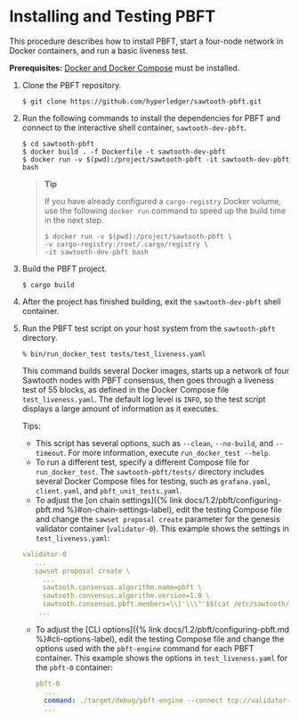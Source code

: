 # Installing and Testing PBFT

This procedure describes how to install PBFT, start a four-node network in
Docker containers, and run a basic liveness test.

**Prerequisites:** [Docker and Docker Compose](https://www.docker.com/) must be
installed.

1. Clone the PBFT repository.

    ```console
    $ git clone https://github.com/hyperledger/sawtooth-pbft.git
    ```

2. Run the following commands to install the dependencies for PBFT and
   connect to the interactive shell container, `sawtooth-dev-pbft`.

   ```console
   $ cd sawtooth-pbft
   $ docker build . -f Dockerfile -t sawtooth-dev-pbft
   $ docker run -v $(pwd):/project/sawtooth-pbft -it sawtooth-dev-pbft bash
    ```

   > **Tip**
   >
   > If you have already configured a `cargo-registry` Docker volume, use the
   > following `docker run` command to speed up the build time in the next step.
   >
   > ``` console
   > $ docker run -v $(pwd):/project/sawtooth-pbft \
   > -v cargo-registry:/root/.cargo/registry \
   > -it sawtooth-dev-pbft bash
   > ```

3. Build the PBFT project.

   ```console
   $ cargo build
   ```

4. After the project has finished building, exit the `sawtooth-dev-pbft` shell
   container.

5. Run the PBFT test script on your host system from the
   `sawtooth-pbft` directory.

   ``` console
   % bin/run_docker_test tests/test_liveness.yaml
   ```

   This command builds several Docker images, starts up a network of four
   Sawtooth nodes with PBFT consensus, then goes through a liveness test of 55
   blocks, as defined in the Docker Compose file `test_liveness.yaml`. The
   default log level is `INFO`, so the test script displays a large amount of
   information as it executes.

   Tips:

   - This script has several options, such as `--clean`, `--no-build`, and
     `--timeout`. For more information, execute `run_docker_test --help`.
   - To run a different test, specify a different Compose file for
     `run_docker_test`. The `sawtooth-pbft/tests/` directory includes several
     Docker Compose files for testing, such as `grafana.yaml`, `client.yaml`,
     and `pbft_unit_tests.yaml`.
   - To adjust the [on chain settings]({% link
     docs/1.2/pbft/configuring-pbft.md %}#on-chain-settings-label), edit the
     testing Compose file and change the `sawset proposal create` parameter for
     the genesis validator container (`validator-0`). This example shows the
     settings in `test_liveness.yaml`:

   ```yaml
   validator-0
      ...
      sawset proposal create \
        ...
        sawtooth.consensus.algorithm.name=pbft \
        sawtooth.consensus.algorithm.version=1.0 \
        sawtooth.consensus.pbft.members=\\['\\\"'$$(cat /etc/sawtooth/keys/validator.pub)'\\\"','\\\"'$$(cat /etc/sawtooth/keys/validator-1.pub)'\\\"','\\\"'$$(cat /etc/sawtooth/keys/validator-2.pub)'\\\"','\\\"'$$(cat /etc/sawtooth/keys/validator-3.pub)'\\\"'\\] \
       ...
    ```

    - To adjust the [CLI options]({% link docs/1.2/pbft/configuring-pbft.md
      %}#cli-options-label), edit the testing Compose file and change the
      options used with the `pbft-engine` command for each PBFT container. This
      example shows the options in `test_liveness.yaml` for the `pbft-0`
      container:

      ```yaml
      pbft-0
        ...
        command: ./target/debug/pbft-engine --connect tcp://validator-0:5050 -vv
        ...
      ```

<!--
  Licensed under Creative Commons Attribution 4.0 International License
  https://creativecommons.org/licenses/by/4.0/
-->
